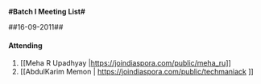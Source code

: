**#Batch I Meeting List#**

##16-09-2011##

#### Attending
1. [[Meha R Upadhyay |https://joindiaspora.com/public/meha_ru]]
2. [[AbdulKarim Memon | https://joindiaspora.com/public/techmaniack ]]